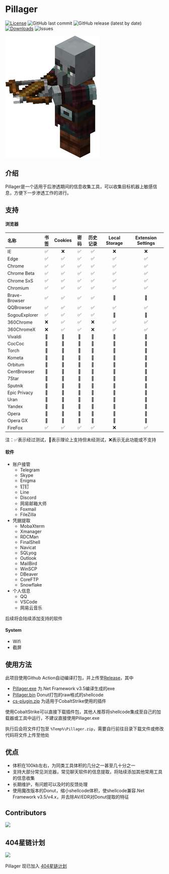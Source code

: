# Pillager

[![License](https://img.shields.io/github/license/qwqdanchun/Pillager.svg)](LICENSE)
![GitHub last commit](https://img.shields.io/github/last-commit/qwqdanchun/Pillager)
![GitHub release (latest by date)](https://img.shields.io/github/v/release/qwqdanchun/Pillager)
[![Downloads](https://img.shields.io/github/downloads/qwqdanchun/Pillager/total.svg)](https://github.com/qwqdanchun/Pillager/releases)
![Issues](https://img.shields.io/github/issues/qwqdanchun/Pillager)

<img src=".\Pillager.png"/>

## 介绍

Pillager是一个适用于后渗透期间的信息收集工具，可以收集目标机器上敏感信息，方便下一步渗透工作的进行。

## 支持

#### 浏览器

| 名称          | 书签 | Cookies | 密码 | 历史记录 | Local Storage | Extension Settings |
| :------------ | :--: | :-----: | :--: | :------: | :-----------: | :----------------: |
| IE            |  ✅  |   ❌   |  ✅  |    ✅    |      ❌      |         ❌         |
| Edge          |  ✅  |   ✅   |  ✅  |    ✅    |      ✅      |         ✅         |
| Chrome        |  ✅  |   ✅   |  ✅  |    ✅    |      ✅      |         ✅         |
| Chrome Beta   |  ✅  |   ✅   |  ✅  |    ✅    |      ✅      |         ✅         |
| Chrome SxS    |  ✅  |   ✅   |  ✅  |    ✅    |      ✅      |         ✅         |
| Chromium      |  ✅  |   ✅   |  ✅  |    ✅    |      ✅      |         ✅         |
| Brave-Browser |  ✅  |   ✅   |  ✅  |    ✅    |      🚧      |         🚧         |
| QQBrowser     |  ✅  |   ✅   |  ✅  |    ✅    |      ✅      |         ✅         |
| SogouExplorer |  ✅  |   ✅   |  ✅  |    ✅    |      🚧      |         🚧         |
| 360Chrome     |  ❌  |   ✅   |  ✅  |    ❌    |      ✅      |         ✅         |
| 360ChromeX    |  ❌  |   ✅   |  ✅  |    ❌    |      ✅      |         ✅         |
| Vivaldi       |  🚧  |   🚧   |  🚧  |    🚧    |      🚧      |         🚧         |
| CocCoc        |  🚧  |   🚧   |  🚧  |    🚧    |      🚧      |         🚧         |
| Torch         |  🚧  |   🚧   |  🚧  |    🚧    |      🚧      |         🚧         |
| Kometa        |  🚧  |   🚧   |  🚧  |    🚧    |      🚧      |         🚧         |
| Orbitum       |  🚧  |   🚧   |  🚧  |    🚧    |      🚧      |         🚧         |
| CentBrowser   |  🚧  |   🚧   |  🚧  |    🚧    |      🚧      |         🚧         |
| 7Star         |  🚧  |   🚧   |  🚧  |    🚧    |      🚧      |         🚧         |
| Sputnik       |  🚧  |   🚧   |  🚧  |    🚧    |      🚧      |         🚧         |
| Epic Privacy  |  🚧  |   🚧   |  🚧  |    🚧    |      🚧      |         🚧         |
| Uran          |  🚧  |   🚧   |  🚧  |    🚧    |      🚧      |         🚧         |
| Yandex        |  🚧  |   🚧   |  🚧  |    🚧    |      🚧      |         🚧         |
| Opera         |  🚧  |   🚧   |  🚧  |    🚧    |      🚧      |         🚧         |
| Opera GX      |  🚧  |   🚧   |  🚧  |    🚧    |      🚧      |         🚧         |
| FireFox       |  ✅  |   ✅   |  ✅  |    ✅    |      ❌      |         ✅         |

注：✅表示经过测试，🚧表示理论上支持但未经测试，❌表示无此功能或不支持

#### 软件

* 账户接管
  * Telegram
  * Skype
  * Enigma
  * 钉钉
  * Line
  * Discord
  * 网易邮箱大师
  * Foxmail
  * FileZilla
* 凭据提取
  * MobaXterm
  * Xmanager
  * RDCMan
  * FinalShell
  * Navicat
  * SQLyog
  * Outlook
  * MailBird
  * WinSCP
  * DBeaver
  * CoreFTP
  * Snowflake
* 个人信息
  * QQ
  * VSCode
  * 网易云音乐

后续将会陆续添加支持的软件

#### System

* Wifi
* 截屏

## 使用方法

此项目使用Github Action自动编译打包，并上传至[Release](https://github.com/qwqdanchun/Pillager/releases)，其中

* [Pillager.exe](https://github.com/qwqdanchun/Pillager/releases/download/AutoBuild/Pillager.exe) 为.Net Framework v3.5编译生成的exe
* [Pillager.bin](https://github.com/qwqdanchun/Pillager/releases/download/AutoBuild/Pillager.bin) Donut打包的raw格式的shellcode
* [cs-plugin.zip](https://github.com/qwqdanchun/Pillager/releases/download/AutoBuild/cs-plugin.zip) 为适用于CobaltStrike使用的插件

使用CobaltStrike可以直接下载插件包，其他人推荐将shellcode集成至自己的加载器或工具中运行，不建议直接使用Pillager.exe

执行后会将文件打包至 `%Temp%\Pillager.zip`，需要自行前往目录下载文件或修改代码将文件上传至他处

## 优点

* 体积在100kb左右，为同类工具体积的几分之一甚至几十分之一
* 支持大部分常见浏览器，常见聊天软件的信息提取，将陆续添加其他常用工具的信息收集
* 长期维护，有问题可以及时的反馈处理
* 使用魔改版本的Donut，缩小shellcode体积，使shellcode兼容.Net Framework v3.5/v4.x，并去除AV/EDR对Donut提取的特征

## Contributors

<a href="https://github.com/qwqdanchun/Pillager/graphs/contributors">
  <img src="https://contrib.rocks/image?repo=qwqdanchun/Pillager" />
</a>

## 404星链计划

![](https://github.com/knownsec/404StarLink-Project/raw/master/logo.png)

Pillager 现已加入 [404星链计划](https://github.com/knownsec/404StarLink)
